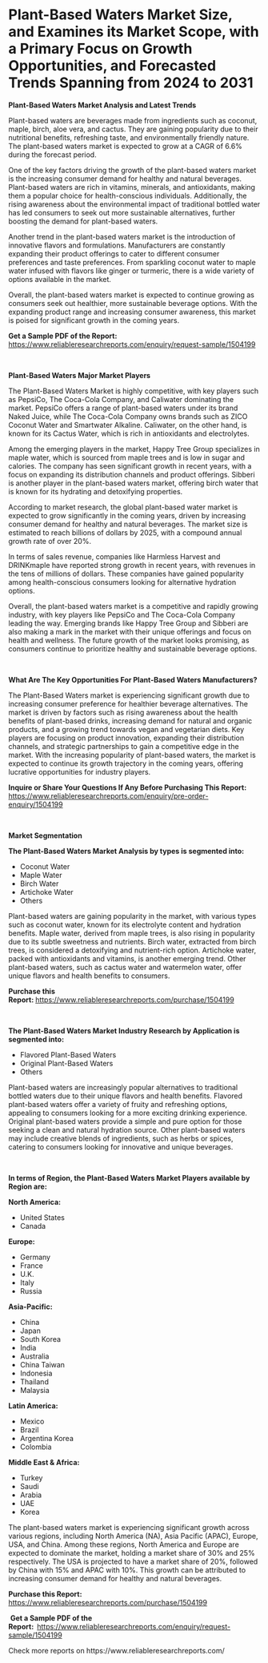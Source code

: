 <p><h1>Plant-Based Waters Market Size, and Examines its Market Scope, with a Primary Focus on Growth Opportunities, and Forecasted Trends Spanning from 2024 to 2031</h1></p><p><strong>Plant-Based Waters Market Analysis and Latest Trends</strong></p>
<p><p>Plant-based waters are beverages made from ingredients such as coconut, maple, birch, aloe vera, and cactus. They are gaining popularity due to their nutritional benefits, refreshing taste, and environmentally friendly nature. The plant-based waters market is expected to grow at a CAGR of 6.6% during the forecast period.</p><p>One of the key factors driving the growth of the plant-based waters market is the increasing consumer demand for healthy and natural beverages. Plant-based waters are rich in vitamins, minerals, and antioxidants, making them a popular choice for health-conscious individuals. Additionally, the rising awareness about the environmental impact of traditional bottled water has led consumers to seek out more sustainable alternatives, further boosting the demand for plant-based waters.</p><p>Another trend in the plant-based waters market is the introduction of innovative flavors and formulations. Manufacturers are constantly expanding their product offerings to cater to different consumer preferences and taste preferences. From sparkling coconut water to maple water infused with flavors like ginger or turmeric, there is a wide variety of options available in the market.</p><p>Overall, the plant-based waters market is expected to continue growing as consumers seek out healthier, more sustainable beverage options. With the expanding product range and increasing consumer awareness, this market is poised for significant growth in the coming years.</p></p>
<p><strong>Get a Sample PDF of the Report:&nbsp;</strong> <a href="https://www.reliableresearchreports.com/enquiry/request-sample/1504199">https://www.reliableresearchreports.com/enquiry/request-sample/1504199</a></p>
<p>&nbsp;</p>
<p><strong>Plant-Based Waters Major Market Players</strong></p>
<p><p>The Plant-Based Waters Market is highly competitive, with key players such as PepsiCo, The Coca-Cola Company, and Caliwater dominating the market. PepsiCo offers a range of plant-based waters under its brand Naked Juice, while The Coca-Cola Company owns brands such as ZICO Coconut Water and Smartwater Alkaline. Caliwater, on the other hand, is known for its Cactus Water, which is rich in antioxidants and electrolytes.</p><p>Among the emerging players in the market, Happy Tree Group specializes in maple water, which is sourced from maple trees and is low in sugar and calories. The company has seen significant growth in recent years, with a focus on expanding its distribution channels and product offerings. Sibberi is another player in the plant-based waters market, offering birch water that is known for its hydrating and detoxifying properties.</p><p>According to market research, the global plant-based water market is expected to grow significantly in the coming years, driven by increasing consumer demand for healthy and natural beverages. The market size is estimated to reach billions of dollars by 2025, with a compound annual growth rate of over 20%.</p><p>In terms of sales revenue, companies like Harmless Harvest and DRINKmaple have reported strong growth in recent years, with revenues in the tens of millions of dollars. These companies have gained popularity among health-conscious consumers looking for alternative hydration options.</p><p>Overall, the plant-based waters market is a competitive and rapidly growing industry, with key players like PepsiCo and The Coca-Cola Company leading the way. Emerging brands like Happy Tree Group and Sibberi are also making a mark in the market with their unique offerings and focus on health and wellness. The future growth of the market looks promising, as consumers continue to prioritize healthy and sustainable beverage options.</p></p>
<p>&nbsp;</p>
<p><strong>What Are The Key Opportunities For Plant-Based Waters Manufacturers?</strong></p>
<p><p>The Plant-Based Waters market is experiencing significant growth due to increasing consumer preference for healthier beverage alternatives. The market is driven by factors such as rising awareness about the health benefits of plant-based drinks, increasing demand for natural and organic products, and a growing trend towards vegan and vegetarian diets. Key players are focusing on product innovation, expanding their distribution channels, and strategic partnerships to gain a competitive edge in the market. With the increasing popularity of plant-based waters, the market is expected to continue its growth trajectory in the coming years, offering lucrative opportunities for industry players.</p></p>
<p><strong>Inquire or Share Your Questions If Any Before Purchasing This Report:</strong> <a href="https://www.reliableresearchreports.com/enquiry/pre-order-enquiry/1504199">https://www.reliableresearchreports.com/enquiry/pre-order-enquiry/1504199</a></p>
<p>&nbsp;</p>
<p><strong>Market Segmentation</strong></p>
<p><strong>The Plant-Based Waters Market Analysis by types is segmented into:</strong></p>
<p><ul><li>Coconut Water</li><li>Maple Water</li><li>Birch Water</li><li>Artichoke Water</li><li>Others</li></ul></p>
<p><p>Plant-based waters are gaining popularity in the market, with various types such as coconut water, known for its electrolyte content and hydration benefits. Maple water, derived from maple trees, is also rising in popularity due to its subtle sweetness and nutrients. Birch water, extracted from birch trees, is considered a detoxifying and nutrient-rich option. Artichoke water, packed with antioxidants and vitamins, is another emerging trend. Other plant-based waters, such as cactus water and watermelon water, offer unique flavors and health benefits to consumers.</p></p>
<p><strong>Purchase this Report:&nbsp;</strong><a href="https://www.reliableresearchreports.com/purchase/1504199">https://www.reliableresearchreports.com/purchase/1504199</a></p>
<p>&nbsp;</p>
<p><strong>The Plant-Based Waters Market Industry Research by Application is segmented into:</strong></p>
<p><ul><li>Flavored Plant-Based Waters</li><li>Original Plant-Based Waters</li><li>Others</li></ul></p>
<p><p>Plant-based waters are increasingly popular alternatives to traditional bottled waters due to their unique flavors and health benefits. Flavored plant-based waters offer a variety of fruity and refreshing options, appealing to consumers looking for a more exciting drinking experience. Original plant-based waters provide a simple and pure option for those seeking a clean and natural hydration source. Other plant-based waters may include creative blends of ingredients, such as herbs or spices, catering to consumers looking for innovative and unique beverages.</p></p>
<p>&nbsp;</p>
<p><strong>In terms of Region, the Plant-Based Waters Market Players available by Region are:</strong></p>
<p>
    <p> <strong> North America: </strong>
        <ul>
            <li>United States</li>
            <li>Canada</li>
        </ul>
        </p> 
    <p> <strong> Europe: </strong>
        <ul>
            <li>Germany</li>
            <li>France</li>
            <li>U.K.</li>
            <li>Italy</li>
            <li>Russia</li>
        </ul>
        </p> 
    <p> <strong> Asia-Pacific: </strong>
        <ul>
            <li>China</li>
            <li>Japan</li>
            <li>South Korea</li>
            <li>India</li>
            <li>Australia</li>
            <li>China Taiwan</li>
            <li>Indonesia</li>
            <li>Thailand</li>
            <li>Malaysia</li>
        </ul>
        </p> 
    <p> <strong> Latin America: </strong>
        <ul>
            <li>Mexico</li>
            <li>Brazil</li>
            <li>Argentina Korea</li>
            <li>Colombia</li>
        </ul>
        </p> 
    <p> <strong> Middle East & Africa: </strong>
        <ul>
            <li>Turkey</li>
            <li>Saudi</li>
            <li>Arabia</li>
            <li>UAE</li>
            <li>Korea</li>
        </ul>
    </p>
    </p>
<p><p>The plant-based waters market is experiencing significant growth across various regions, including North America (NA), Asia Pacific (APAC), Europe, USA, and China. Among these regions, North America and Europe are expected to dominate the market, holding a market share of 30% and 25% respectively. The USA is projected to have a market share of 20%, followed by China with 15% and APAC with 10%. This growth can be attributed to increasing consumer demand for healthy and natural beverages.</p></p>
<p><strong>Purchase this Report: </strong><a href="https://www.reliableresearchreports.com/purchase/1504199">https://www.reliableresearchreports.com/purchase/1504199</a></p>
<p>&nbsp;<strong>Get a Sample PDF of the Report:&nbsp;&nbsp;</strong><a href="https://www.reliableresearchreports.com/enquiry/request-sample/1504199">https://www.reliableresearchreports.com/enquiry/request-sample/1504199</a></p>
<p><strong></strong></p>
<p>Check more reports on https://www.reliableresearchreports.com/</p>